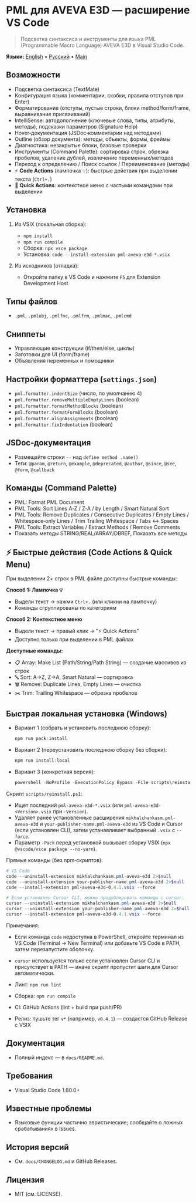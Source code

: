 # PML для AVEVA E3D — расширение VS Code

> Подсветка синтаксиса и инструменты для языка PML (Programmable Macro Language) AVEVA E3D в Visual Studio Code.

**Языки:** [English](README.en.md) • [Русский](README.ru.md) • [Main](README.md)

## Возможности

- Подсветка синтаксиса (TextMate)
- Конфигурация языка (комментарии, скобки, правила отступов при Enter)
- Форматирование (отступы, пустые строки, блоки method/form/frame, выравнивание присваиваний)
- IntelliSense: автодополнение (ключевые слова, типы, атрибуты, методы), подсказки параметров (Signature Help)
- Hover‑документация (JSDoc‑комментарии над методами)
- Outline (обзор документа): методы, объекты, формы, фреймы
- Диагностика: незакрытые блоки, базовые проверки
- Инструменты (Command Palette): сортировка строк, обрезка пробелов, удаление дублей, извлечение переменных/методов
- Переход к определению / Поиск ссылок / Переименование (методы)
- ⚡ **Code Actions** (лампочка 💡): быстрые действия при выделении текста (`Ctrl+.`)
- 🎯 **Quick Actions**: контекстное меню с частыми командами при выделении

## Установка

1) Из VSIX (локальная сборка):
   - `npm install`
   - `npm run compile`
   - Сборка: `npx vsce package`
   - Установка: `code --install-extension pml-aveva-e3d-*.vsix`

2) Из исходников (отладка):
   - Откройте папку в VS Code и нажмите `F5` для Extension Development Host

## Типы файлов

- `.pml`, `.pmlobj`, `.pmlfnc`, `.pmlfrm`, `.pmlmac`, `.pmlcmd`

## Сниппеты

- Управляющие конструкции (if/then/else, циклы)
- Заготовки для UI (form/frame)
- Объявления переменных и помощники

## Настройки форматтера (`settings.json`)

- `pml.formatter.indentSize` (число, по умолчанию 4)
- `pml.formatter.removeMultipleEmptyLines` (boolean)
- `pml.formatter.formatMethodBlocks` (boolean)
- `pml.formatter.formatFormBlocks` (boolean)
- `pml.formatter.alignAssignments` (boolean)
- `pml.formatter.fixIndentation` (boolean)

## JSDoc‑документация

- Размещайте строки `--` над `define method .name()`
- Теги: `@param`, `@return`, `@example`, `@deprecated`, `@author`, `@since`, `@see`, `@form`, `@callback`

## Команды (Command Palette)

- PML: Format PML Document
- PML Tools: Sort Lines A‑Z / Z‑A / by Length / Smart Natural Sort
- PML Tools: Remove Duplicates / Consecutive Duplicates / Empty Lines / Whitespace‑only Lines / Trim Trailing Whitespace / Tabs ↔ Spaces
- PML Tools: Extract Variables / Extract Methods / Remove Comments
- Показать методы STRING/REAL/ARRAY/DBREF, Показать все методы

## ⚡ Быстрые действия (Code Actions & Quick Menu)

При выделении 2+ строк в PML файле доступны быстрые команды:

**Способ 1: Лампочка 💡**
- Выдели текст → нажми `Ctrl+.` (или кликни на лампочку)
- Команды сгруппированы по категориям

**Способ 2: Контекстное меню**
- Выдели текст → правый клик → "⚡ Quick Actions"
- Доступно только при выделении в PML файлах

**Доступные команды:**
- 📋 Array: Make List (Path/String/Path String) — создание массивов из строк
- 🔤 Sort: A→Z, Z→A, Smart Natural — сортировка
- 🗑️ Remove: Duplicate Lines, Empty Lines — очистка
- ✂️ Trim: Trailing Whitespace — обрезка пробелов

## Быстрая локальная установка (Windows)

- Вариант 1 (собрать и установить последнюю сборку):
  ```powershell
  npm run pack:install
  ```
- Вариант 2 (переустановить последнюю сборку без сборки):
  ```powershell
  npm run install:local
  ```
- Вариант 3 (конкретная версия):
  ```powershell
  powershell -NoProfile -ExecutionPolicy Bypass -File scripts\reinstall.ps1 -Pack -Version 0.4.1
  ```

Скрипт `scripts/reinstall.ps1`:
- Ищет последний `pml-aveva-e3d-*.vsix` (или `pml-aveva-e3d-<Version>.vsix` при `-Version`).
- Удаляет ранее установленные расширения `mikhalchankasm.pml-aveva-e3d` и `your-publisher-name.pml-aveva-e3d` из VS Code и Cursor (если установлен CLI), затем устанавливает выбранный `.vsix` с `--force`.
- Параметр `-Pack` перед установкой вызывает сборку VSIX (`npx @vscode/vsce package --no-yarn`).

Прямые команды (без npm‑скриптов):
```powershell
# VS Code
code --uninstall-extension mikhalchankasm.pml-aveva-e3d 2>$null
code --uninstall-extension your-publisher-name.pml-aveva-e3d 2>$null
code --install-extension pml-aveva-e3d-0.4.1.vsix --force

# Если установлен Cursor CLI, можно продублировать команды с cursor:
cursor --uninstall-extension mikhalchankasm.pml-aveva-e3d 2>$null
cursor --uninstall-extension your-publisher-name.pml-aveva-e3d 2>$null
cursor --install-extension pml-aveva-e3d-0.4.1.vsix --force
```

Примечания:
- Если команда `code` недоступна в PowerShell, откройте терминал из VS Code (Terminal → New Terminal) или добавьте VS Code в PATH, затем перезапустите оболочку.
- `cursor` используется только если установлен Cursor CLI и присутствует в PATH — иначе скрипт пропустит шаги для Cursor автоматически.


- Линт: `npm run lint`
- Сборка: `npm run compile`
- CI: GitHub Actions (lint + build при push/PR)
- Релиз: пушьте тег `v*` (например, `v0.4.1`) — создастся GitHub Release с VSIX

## Документация

- Полный индекс — в `docs/README.md`.

## Требования

- Visual Studio Code 1.80.0+

## Известные проблемы

- Языковые функции частично эвристические; сообщайте о ложных срабатываниях в Issues.

## История версий

- См. `docs/CHANGELOG.md` и GitHub Releases.

## Лицензия

- MIT (см. LICENSE).

